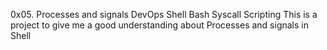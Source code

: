 0x05. Processes and signals
DevOps
Shell
Bash
Syscall
Scripting
This is a project to give me a good understanding about
Processes and signals in Shell
